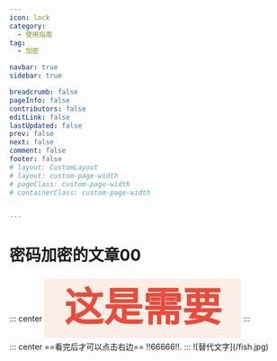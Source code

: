 ```yaml
---
icon: lock
category:
  - 使用指南
tag:
  - 加密

navbar: true
sidebar: true

breadcrumb: false
pageInfo: false
contributors: false
editLink: false
lastUpdated: false
prev: false
next: false
comment: false
footer: false
# layout: CustomLayout
# layout: custom-page-width
# pageClass: custom-page-width
# containerClass: custom-page-width


---
```


# 密码加密的文章00

::: center
<span style="color: #e74c3c; font-family: 'Comic Sans MS', cursive; font-size: 5em; font-weight: bold; background-color: #FBEEE6; padding: 0.2em 0.5em; border-radius: 4px;">这是需要</span> 
:::

<BiliBili bvid="BV1wG411X7cH" title="11122" ratio="4:3" autoplay=true />
::: center
 ==看完后才可以点击右边==  !!66666!!.
:::
![替代文字](/fish.jpg)